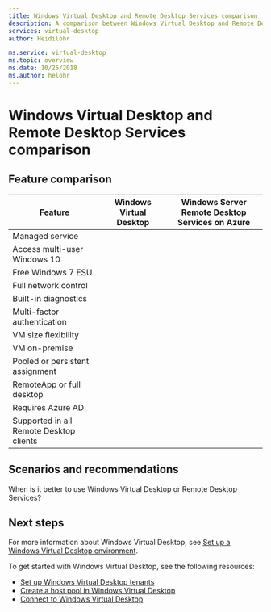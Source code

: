 ```yaml
---
title: Windows Virtual Desktop and Remote Desktop Services comparison
description: A comparison between Windows Virtual Desktop and Remote Desktop Services.
services: virtual-desktop
author: Heidilohr

ms.service: virtual-desktop
ms.topic: overview
ms.date: 10/25/2018
ms.author: helohr
---
```

# Windows Virtual Desktop and Remote Desktop Services comparison

## Feature comparison

|Feature|Windows Virtual Desktop|Windows Server Remote Desktop Services on Azure|
|---|---|---|
|Managed service|||
|Access multi-user Windows 10|||
|Free Windows 7 ESU|||
|Full network control|||
|Built-in diagnostics|||
|Multi-factor authentication|||
|VM size flexibility|||
|VM on-premise|||
|Pooled or persistent assignment|||
|RemoteApp or full desktop|||
|Requires Azure AD|||
|Supported in all Remote Desktop clients|||

## Scenarios and recommendations

When is it better to use Windows Virtual Desktop or Remote Desktop Services?

## Next steps

For more information about Windows Virtual Desktop, see [Set up a Windows Virtual Desktop environment](set-up-wvd-environment.md).

To get started with Windows Virtual Desktop, see the following resources:

* [Set up Windows Virtual Desktop tenants](set-up-wvd-tenants-in-azure-active-directory.md)
* [Create a host pool in Windows Virtual Desktop](manage-host-pools.md)
* [Connect to Windows Virtual Desktop](connect-to-windows-virtual-desktop.md)